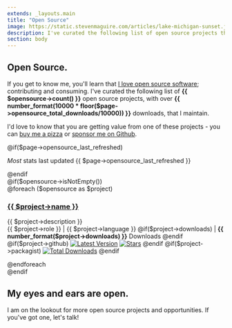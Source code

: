 ```yaml
---
extends: _layouts.main
title: "Open Source"
image: https://static.stevenmaguire.com/articles/lake-michigan-sunset.jpg
description: I've curated the following list of open source projects that I maintain.
section: body
---
```


<section class="intro">
    <div class="container">
        <h1>Open Source<span class="dot">.</span></h1>
        <div class="intro-content">
            <p>If you get to know me, you'll learn that <a href="https://github.com/stevenmaguire">I love open source software</a>; contributing and consuming. I've curated the following list of <strong class="number">{{ $opensource->count() }}</strong> open source projects, with over <strong class="number">{{ number_format(10000 * floor($page->opensource_total_downloads/10000)) }}</strong> downloads, that I maintain.</p>
            <p>I'd love to know that you are getting value from one of these projects - you can <a href="https://steven.pizza">buy me a pizza</a> or <a href="https://github.com/sponsors/stevenmaguire">sponsor me on Github</a>.</p>
            @if($page->opensource_last_refreshed)
            <p><em>Most</em> stats last updated {{ $page->opensource_last_refreshed }}</p>
            @endif
        </div>
    </div>
</section>
@if($opensource->isNotEmpty())
<section id="opensource" class="accent content text-center">
    <div class="container">
        @foreach ($opensource as $project)
        <article>
            <h3><a href="{{ $project->link }}"><i class="bx bxl-github"></i> {{ $project->name }}</a></h3>
            <p>
                {{ $project->description }}
                <br />
                {{ $project->role }}
                | {{ $project->language }}
                @if($project->downloads)
                | <strong>{{ number_format($project->downloads) }}</strong> Downloads
                @endif
                <br />
                @if($project->github)
                <a href="https://github.com/{{ $project->github }}/releases"><img data-src="https://img.shields.io/github/release/{{ $project->github }}.svg?style=flat-square" alt="Latest Version" /></a>
                <a href="https://github.com/{{ $project->github }}/stargazers"><img data-src="https://img.shields.io/github/stars/{{ $project->github }}.svg?style=social&label=stars&style=flat-square" alt="Stars"/></a>
                @endif
                @if($project->packagist)
                <a href="https://packagist.org/packages/{{ $project->packagist }}"><img data-src="https://img.shields.io/packagist/dt/{{ $project->packagist }}.svg?style=flat-square" alt="Total Downloads" /></a>
                @endif
            </p>
            <script type="application/ld+json">
            {
                "@context": "http://schema.org",
                "@type": "CreativeWork",
                "author": {
                    "@type": "Person",
                    "name": "Steven Maguire"
                },
                "creator": {
                    "@type": "Person",
                    "name": "Steven Maguire"
                },
                "name": "{{ $project->name }}",
                "headline": "{{ $project->name }}@if($project->downloads) with {{ $project->downloads }} downloads @endif",
                "url": "{{ $project->link }}",
                "description": "{{ $project->description }}",
                "about": "{{ $project->language }} Project: {{ $project->description }}"
            }
            </script>
        </article>
        @endforeach
    </div>
</section>
@endif
<section class="accent">
    <div class="container">
        <h2>My eyes and ears are open.</h2>
        <p>I am on the lookout for more open source projects and opportunities. If you've got one, let's talk!</p>
    </div>
</section>
